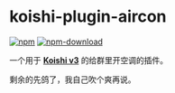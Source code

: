 # koishi-plugin-aircon

[![npm](https://img.shields.io/npm/v/koishi-plugin-aircon?style=flat-square)](https://www.npmjs.com/package/koishi-plugin-aircon)
[![npm-download](https://img.shields.io/npm/dw/koishi-plugin-aircon?style=flat-square)](https://www.npmjs.com/package/koishi-plugin-aircon)

一个用于 **[Koishi v3](https://github.com/koishijs/koishi)** 的给群里开空调的插件。

剩余的先鸽了，我自己吹个爽再说。